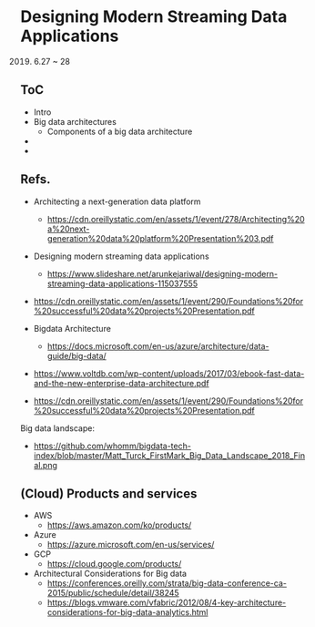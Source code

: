 # Designing Modern Streaming Data Applications

2019. 6.27 ~ 28

## ToC
* Intro
* Big data architectures
  - Components of a big data architecture
*
*

## Refs.
* Architecting a next-generation data platform 
  - https://cdn.oreillystatic.com/en/assets/1/event/278/Architecting%20a%20next-generation%20data%20platform%20Presentation%203.pdf
* Designing modern streaming data applications
  - https://www.slideshare.net/arunkejariwal/designing-modern-streaming-data-applications-115037555
* https://cdn.oreillystatic.com/en/assets/1/event/290/Foundations%20for%20successful%20data%20projects%20Presentation.pdf
* Bigdata Architecture
  - https://docs.microsoft.com/en-us/azure/architecture/data-guide/big-data/

* https://www.voltdb.com/wp-content/uploads/2017/03/ebook-fast-data-and-the-new-enterprise-data-architecture.pdf
* https://cdn.oreillystatic.com/en/assets/1/event/290/Foundations%20for%20successful%20data%20projects%20Presentation.pdf

Big data landscape:
  - https://github.com/whomm/bigdata-tech-index/blob/master/Matt_Turck_FirstMark_Big_Data_Landscape_2018_Final.png

## (Cloud) Products and services
* AWS
  - https://aws.amazon.com/ko/products/
* Azure
  - https://azure.microsoft.com/en-us/services/
* GCP
  - https://cloud.google.com/products/
* Architectural Considerations for Big data
  - https://conferences.oreilly.com/strata/big-data-conference-ca-2015/public/schedule/detail/38245
  - https://blogs.vmware.com/vfabric/2012/08/4-key-architecture-considerations-for-big-data-analytics.html
